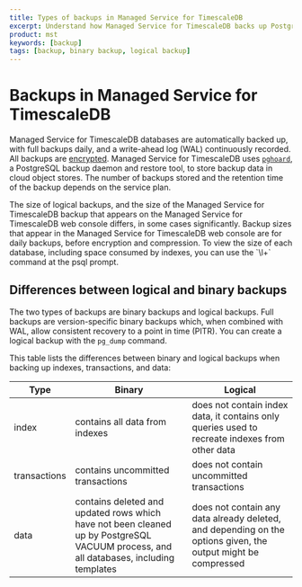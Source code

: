```yaml
---
title: Types of backups in Managed Service for TimescaleDB
excerpt: Understand how Managed Service for TimescaleDB backs up PostgreSQL
product: mst
keywords: [backup]
tags: [backup, binary backup, logical backup]
---
```


# Backups in Managed Service for TimescaleDB
Managed Service for TimescaleDB databases are automatically backed up, with full backups daily,
and a write-ahead log (WAL) continuously recorded. All backups are
[encrypted][avien-encrypt]. Managed Service for TimescaleDB uses [`pghoard`][pghoard], a PostgreSQL backup
daemon and restore tool, to store backup data in cloud object stores. The number of
backups stored and the retention time of the backup depends on the service plan.

<highlight type="important"> 
The size of logical backups, and the size of the Managed Service for TimescaleDB backup that 
appears on the Managed Service for TimescaleDB web console differs, in some cases 
significantly. Backup sizes that appear in the Managed Service for TimescaleDB web console 
are for daily backups, before encryption and compression. To view the size 
of each database, including space consumed by indexes, you can use 
the `\l+` command at the psql prompt. 
</highlight> 

## Differences between logical and binary backups
The two types of backups are binary backups and logical backups. Full backups
are version-specific binary backups which, when combined with WAL, allow
consistent recovery to a point in time (PITR). You can create a 
logical backup with the `pg_dump` command.

This table lists the differences between binary and logical backups when backing up indexes, transactions, and data:

|Type|Binary|Logical|
|-|-|-|
|index|contains all data from indexes|does not contain index data, it contains only queries used to recreate indexes from other data|
|transactions|contains uncommitted transactions|does not contain uncommitted transactions|
|data|contains deleted and updated rows which have not been cleaned up by PostgreSQL VACUUM process, and all databases, including templates|does not contain any data already deleted, and depending on the options given, the output might be compressed|


[avien-encrypt]: https://developer.aiven.io/docs/platform/concepts/cloud-security#data-encryption
[pghoard]: https://github.com/aiven/pghoard
